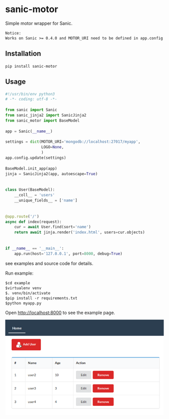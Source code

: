 # sanic-motor
Simple motor wrapper for Sanic.

```
Notice:
Works on Sanic >= 0.4.0 and MOTOR_URI need to be defined in app.config
```

## Installation

`pip install sanic-motor`

## Usage

```python
#!/usr/bin/env python3
# -*- coding: utf-8 -*-

from sanic import Sanic
from sanic_jinja2 import SanicJinja2
from sanic_motor import BaseModel

app = Sanic(__name__)

settings = dict(MOTOR_URI='mongodb://localhost:27017/myapp',
                LOGO=None,
                )
app.config.update(settings)

BaseModel.init_app(app)
jinja = SanicJinja2(app, autoescape=True)


class User(BaseModel):
    __coll__ = 'users'
    __unique_fields__ = ['name']


@app.route('/')
async def index(request):
    cur = await User.find(sort='name')
    return await jinja.render('index.html', users=cur.objects)


if __name__ == '__main__':
    app.run(host='127.0.0.1', port=8000, debug=True)

```
see examples and source code for details.

Run example:

    $cd example
    $virtualenv venv
    $. venv/bin/activate
    $pip install -r requirements.txt
    $python myapp.py

Open <http://localhost:8000> to see the example page.

![example](/example/example.png "example")
